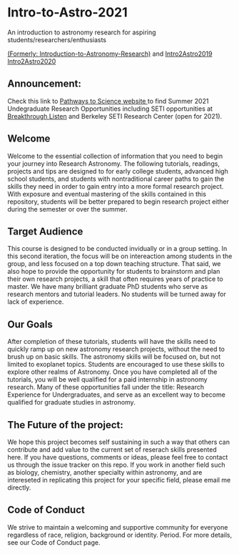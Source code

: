# Intro-to-Astro-2021
An introduction to astronomy research for aspiring students/researchers/enthusiasts

[(Formerly: Introduction-to-Astronomy-Research)](https://github.com/howardisaacson/Introduction-to-Astronomy-Research-2018) and 
[Intro2Astro2019](https://github.com/howardisaacson/Intro-to-Astro-2019)
[Intro2Astro2020](https://github.com/howardisaacson/Intro-to-Astro-2020)

## Announcement: 
Check this link to [Pathways to Science website ](https://pathwaystoscience.org/Undergrads.aspx) to find Summer 2021 Undegraduate Research Opportunities including SETI opportunities at [Breakthrough Listen](https://seti.berkeley.edu/Internship.html) and Berkeley SETI Research Center (open for 2021).

## Welcome
 Welcome to the essential collection of information that you need to begin your journey into Research Astronomy. The following tutorials, readings, projects and tips are designed to for early college students, advanced high school students, and students with nontraditional career paths to gain the skills they need in order to gain entry into a more formal research project. With exposure and eventual mastering of the skills contained in this repository, students will be better prepared to begin research project either during the semester or over the summer.

## Target Audience
This course is designed to be conducted invidually or in a group setting. In this second iteration, the focus will be on intereaction among students in the group, and less focused on a top down teaching structure. That said, we also hope to provide the opportunity for students to brainstorm and plan their own research projects, a skill that often requires years of practice to master. We have many brilliant graduate PhD students who serve as research mentors and tutorial leaders. No students will be turned away for lack of experience.

## Our Goals
After completion of these tutorials, students will have the skills need to quickly ramp up on new astronomy research projects, without the need to brush up on basic skills. The astronomy skills will be focused on, but not limited to exoplanet topics. Students are encouraged to use these skills to explore other realms of Astronomy. Once you have completed all of the tutorials, you will be well qualified for a paid internship in astronomy research. Many of these opportunities fall under the title: Research Experience for Undergraduates, and serve as an excellent way to become qualified for graduate studies in astronomy.

## The Future of the project:
We hope this project becomes self sustaining in such a way that others can contribute and add value to the current set of reserach skills presented here. If you have questions, comments or ideas, please feel free to contact us through the issue tracker on this repo. If you work in another field such as biology, chemistry, another specialty within astronomy, and are intereseted in replicating this project for your specific field, please email me directly.

## Code of Conduct
We strive to maintain a welcoming and supportive community for everyone regardless of race, religion, background or identity. Period. For more details, see our Code of Conduct page.
